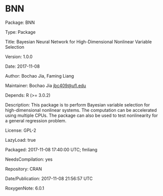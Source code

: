 # BNN

Package: BNN

Type: Package

Title: Bayesian Neural Network for High-Dimensional Nonlinear Variable
        Selection
        
Version: 1.0.0

Date: 2017-11-08

Author: Bochao Jia, Faming Liang

Maintainer: Bochao Jia <jbc409@ufl.edu>

Depends: R (>= 3.0.2)

Description: This package is to perform Bayesian variable selection for high-dimensional nonlinear systems. The computation can be accelerated using multiple CPUs. The package can also be used to test nonlinearity for a general regression problem. 

License: GPL-2

LazyLoad: true

Packaged: 2017-11-08 17:40:00 UTC; fmliang

NeedsCompilation: yes

Repository: CRAN

Date/Publication: 2017-11-08 21:56:57 UTC

RoxygenNote: 6.0.1

